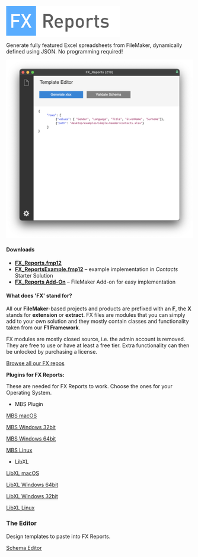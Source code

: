 <span style="background-color:#ffffff;"><img src="docs/assets/images/logo.png" style="height:80px;magin-bottom: 20px;"></span>

Generate fully featured Excel spreadsheets from FileMaker, dynamically defined using JSON. No programming required!

<img src="docs/assets/images/screen1.png" style="magin-bottom: 20px;">

#### Downloads

- [**FX_Reports.fmp12**](https://fmgarage.com/download/fx-reports/FX_Reports.fmp12.zip)
- [**FX_ReportsExample.fmp12**](https://fmgarage.com/download/fx-reports/FX_ReportsExample.fmp12.zip) – example implementation in *Contacts* Starter Solution 
- [**FX_Reports Add-On**](https://fmgarage.com/download/fx-reports/FX_ReportsAddOn.zip) – FileMaker Add-on for easy implementation



#### What does 'FX' stand for? 

All our **FileMaker**-based projects and products are prefixed with an **F**, the **X** stands for **extension** or **extract**. FX files are modules that you can simply add to your own solution and they mostly contain classes and functionality taken from our **F1 Framework**.

FX modules are mostly closed source, i.e. the admin account is removed. They are free to use or have at least a free tier. Extra functionality can then be unlocked by purchasing a license.

[Browse all our FX repos](https://github.com/fmgarage?q=fx-)


**Plugins for FX Reports:**

These are needed for FX Reports to work. Choose the ones for your Operating System.

- MBS Plugin

[MBS macOS](https://fmgarage.com/download/plugins/mbs/mbs-mac.zip)

[MBS Windows 32bit](https://fmgarage.com/download/plugins/mbs/mbs-win32.zip)

[MBS Windows 64bit](https://fmgarage.com/download/plugins/mbs/mbs-win64.zip)

[MBS Linux](https://fmgarage.com/download/plugins/mbs/mbs-linux.zip)

- LibXL

[LibXL macOS](https://fmgarage.com/download/plugins/libxl/libxl-mac.zip)

[LibXL Windows 64bit](https://fmgarage.com/download/plugins/libxl/libxl-win64.zip)

[LibXL Windows 32bit](https://fmgarage.com/download/plugins/libxl/libxl-win32.zip)

[LibXL Linux](https://fmgarage.com/download/plugins/libxl/libxl-linux.zip)

### The Editor

Design templates to paste into FX Reports.

[Schema Editor](https://fmgarage.github.io/fx-reports/editor/)
